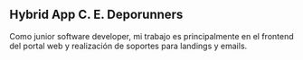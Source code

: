 ## Hybrid App C. E. Deporunners

Como junior software developer, mi trabajo es principalmente en el frontend del portal web y realización de soportes para landings y emails.


